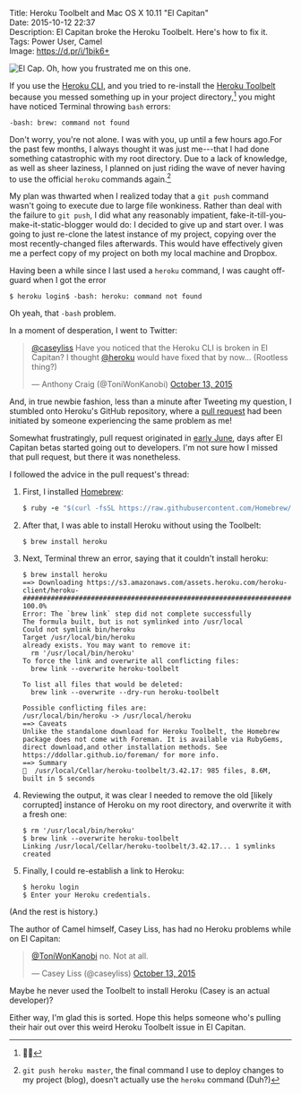 Title: Heroku Toolbelt and Mac OS X 10.11 "El Capitan"  
Date: 2015-10-12 22:37  
Description: El Capitan broke the Heroku Toolbelt. Here's how to fix it.  
Tags: Power User, Camel  
Image: https://d.pr/i/1bik6+  

![El Cap. Oh, how you frustrated me on this one.](https://d.pr/i/1bik6+ "Sigh, Terminal, sigh.")
<!-- {.screenshot} -->

If you use the [Heroku CLI][1], and you tried to re-install the [Heroku Toolbelt][2] because you messed something up in your project directory,[^1] you might have noticed Terminal throwing `bash` errors:

```nohighlight
-bash: brew: command not found
```

Don't worry, you're not alone. I was with you, up until a few hours ago.For the past few months, I always thought it was just me---that I had done something catastrophic with my root directory. Due to a lack of knowledge, as well as sheer laziness, I planned on just riding the wave of never having to use the official `heroku` commands again.[^2]

My plan was thwarted when I realized today that a `git push` command wasn't going to execute due to large file wonkiness. Rather than deal with the failure to `git push`, I did what any reasonably impatient, fake-it-till-you-make-it-static-blogger would do: I decided to give up and start over. I was going to just re-clone the latest instance of my project, copying over the most recently-changed files afterwards. This would have effectively given me a perfect copy of my project on both my local machine and Dropbox.

Having been a while since I last used a `heroku` command, I was caught off-guard when I got the error

```nohighlight
$ heroku login$ -bash: heroku: command not found
```

Oh yeah, that `-bash` problem.

In a moment of desperation, I went to Twitter:

<blockquote lang="en"><p lang="en" dir="ltr"><a href="https://twitter.com/caseyliss" title="Casey Liss on Twitter">@caseyliss</a> Have you noticed that the Heroku CLI is broken in El Capitan? I thought <a href="https://twitter.com/heroku" title="Heroku on Twitter">@heroku</a> would have fixed that by now… (Rootless thing?)</p>&mdash; Anthony Craig (@ToniWonKanobi) <a href="https://twitter.com/ToniWonKanobi/status/653741132627578880" title="Asking Casey about the Toolbelt">October 13, 2015</a></blockquote>

And, in true newbie fashion, less than a minute after Tweeting my question, I stumbled onto Heroku's GitHub repository, where a [pull request][3] had been initiated by someone experiencing the same problem as me!

Somewhat frustratingly, pull request originated in [early June][4], days after El Capitan betas started going out to developers. I'm not sure how I missed that pull request, but there it was nonetheless.

I followed the advice in the pull request's thread: 

1. First, I installed [Homebrew][5]:

	```ruby
	$ ruby -e "$(curl -fsSL https://raw.githubusercontent.com/Homebrew/install/master/install)"
	```

2. After that, I was able to install Heroku without using the Toolbelt:

	```nohighlight
	$ brew install heroku
	```

3. Next, Terminal threw an error, saying that it couldn't install heroku:

	```nohighlight
	$ brew install heroku
	==> Downloading https://s3.amazonaws.com/assets.heroku.com/heroku-client/heroku-
	######################################################################## 100.0%
	Error: The `brew link` step did not complete successfully
	The formula built, but is not symlinked into /usr/local
	Could not symlink bin/heroku
	Target /usr/local/bin/heroku
	already exists. You may want to remove it:
	  rm '/usr/local/bin/heroku'
	To force the link and overwrite all conflicting files:
	  brew link --overwrite heroku-toolbelt

	To list all files that would be deleted:
	  brew link --overwrite --dry-run heroku-toolbelt

	Possible conflicting files are:
	/usr/local/bin/heroku -> /usr/local/heroku
	==> Caveats
	Unlike the standalone download for Heroku Toolbelt, the Homebrew package does not come with Foreman. It is available via RubyGems, direct download,and other installation methods. See https://ddollar.github.io/foreman/ for more info.
	==> Summary
	🍺  /usr/local/Cellar/heroku-toolbelt/3.42.17: 985 files, 8.6M, built in 5 seconds
	```

4. Reviewing the output, it was clear I needed to remove the old [likely corrupted] instance of Heroku on my root directory, and overwrite it with a fresh one:

	```nohighlight
	$ rm '/usr/local/bin/heroku'
	$ brew link --overwrite heroku-toolbelt
	Linking /usr/local/Cellar/heroku-toolbelt/3.42.17... 1 symlinks created
	```

5. Finally, I could re-establish a link to Heroku:

	```nohighlight
	$ heroku login
	$ Enter your Heroku credentials.
	```

(And the rest is history.)

The author of Camel himself, Casey Liss, has had no Heroku problems while on El Capitan:

<blockquote lang="en"><p lang="en" dir="ltr"><a href="https://twitter.com/ToniWonKanobi" title="Me on Twitter">@ToniWonKanobi</a> no. Not at all.</p>&mdash; Casey Liss (@caseyliss) <a href="https://twitter.com/caseyliss/status/653749713372622848" title="Casey responding to my question">October 13, 2015</a></blockquote>

Maybe he never used the Toolbelt to install Heroku (Casey is an actual developer)?

Either way, I'm glad this is sorted. Hope this helps someone who's pulling their hair out over this weird Heroku Toolbelt issue in El Capitan.

[^1]: 🙋🏾
[^2]: `git push heroku master`, the final command I use to deploy changes to my project (blog), doesn't actually use the `heroku` command (Duh?)

[1]: https://devcenter.heroku.com/articles/heroku-command "Heroku Command Line Tools"
[2]: https://toolbelt.heroku.com/ "Heroku Toolbelt"
[3]: https://github.com/heroku/heroku/pull/1615 "Toolbelt issues, part 1"
[4]: https://github.com/heroku/heroku/pull/1615#issue-88082389 "Toolbelt issues, part 2"
[5]: http://brew.sh "Homebrew"
